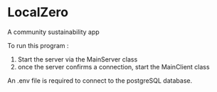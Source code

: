 # LocalZero
A community sustainability app

To run this program :
1. Start the server via the MainServer class
2. once the server confirms a connection, start the MainClient class

An .env file is required to connect to the postgreSQL database.
  
